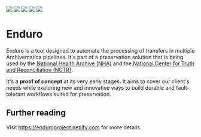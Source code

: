 <p align="left">
  <a href="https://github.com/artefactual-labs/enduro/releases/latest"><img src="https://img.shields.io/github/v/release/artefactual-labs/enduro.svg?color=orange"/></a>
  <img src="https://github.com/artefactual-labs/enduro/workflows/Test/badge.svg"/>
  <a href="LICENSE"><img src="https://img.shields.io/badge/license-Apache%202.0-blue.svg"/></a>
  <a href="https://goreportcard.com/report/github.com/artefactual-labs/enduro"><img src="https://goreportcard.com/badge/github.com/artefactual-labs/enduro"/></a>
  <a href="https://codecov.io/gh/artefactual-labs/enduro"><img src="https://img.shields.io/codecov/c/github/artefactual-labs/enduro"/></a>
</p>

# Enduro

Enduro is a tool designed to automate the processing of transfers in multiple
Archivematica pipelines. It's part of a preservation solution that is being
used by the [National Health Archive (NHA)][nha-piql-post] and the [National Center for Truth and Reconciliation (NCTR)][nctr-website].

It's a **proof of concept** at its very early stages. It aims to cover our
client's needs while exploring new and innovative ways to build durable and
fault-tolerant workflows suited for preservation.

## Further reading

Visit https://enduroproject.netlify.com for more details.

[nha-piql-post]: https://www.piql.com/norwegians-digital-health-data-to-be-preserved-for-future-generations/
[nctr-website]: https://nctr.ca/about/about-the-nctr/our-mandate/
